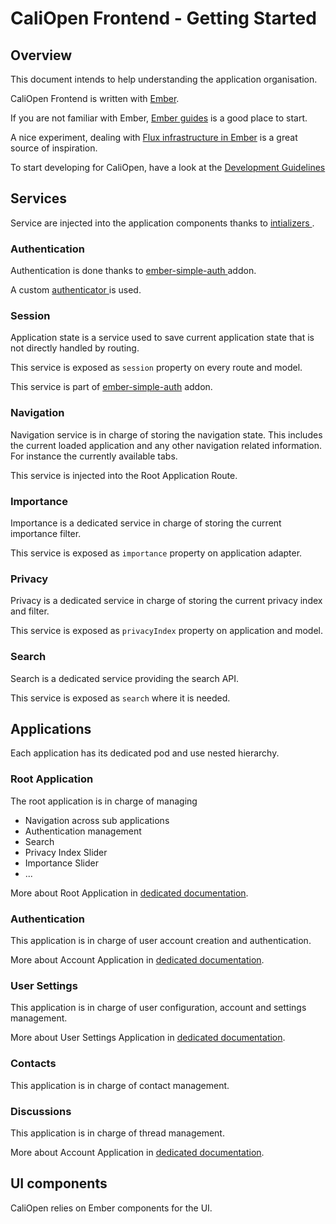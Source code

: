 CaliOpen Frontend - Getting Started
===================================

## Overview

This document intends to help understanding the application organisation.

CaliOpen Frontend is written with [Ember](http://emberjs.com/).

If you are not familiar with Ember, [Ember guides](http://guides.emberjs.com/)
is a good place to start.

A nice experiment, dealing with [Flux infrastructure in
Ember](http://www.thesoftwaresimpleton.com/blog/2015/03/13/ember-reflux/) is a
great source of inspiration.

To start developing for CaliOpen, have a look at the [Development
Guidelines](./02-development-guidelines.markdown)

## Services

Service are injected into the application components thanks to [intializers
](http://guides.emberjs.com/v1.11.0/understanding-ember/dependency-injection-and-service-lookup/#toc_dependency-injection-with-code-register-inject-code).

### Authentication

Authentication is done thanks to [ember-simple-auth
](http://ember-simple-auth.com/) addon.

A custom [authenticator
](https://github.com/CaliOpen/caliopen.frontend/tree/master/app/authenticators/custom.js)
is used.

### Session

Application state is a service used to save current application state that is
not directly handled by routing.

This service is exposed as `session` property on every route and model.

This service is part of [ember-simple-auth](http://ember-simple-auth.com/)
addon.

### Navigation

Navigation service is in charge of storing the navigation state. This includes
the current loaded application and any other navigation related information. For
instance the currently available tabs.

This service is injected into the Root Application Route.

### Importance

Importance is a dedicated service in charge of storing the current importance
filter.

This service is exposed as `importance` property on application adapter.

### Privacy

Privacy is a dedicated service in charge of storing the current privacy index
and filter.

This service is exposed as `privacyIndex` property on application and model.

### Search

Search is a dedicated service providing the search API.

This service is exposed as `search` where it is needed.

## Applications

Each application has its dedicated pod and use nested hierarchy.

### Root Application

The root application is in charge of managing

- Navigation across sub applications
- Authentication management
- Search
- Privacy Index Slider
- Importance Slider
- ...

More about Root Application in [dedicated documentation](./applications/01-root.markdown).

### Authentication

This application is in charge of user account creation and authentication.

More about Account Application in [dedicated documentation](./applications/02-authentication.markdown).

### User Settings

This application is in charge of user configuration, account and settings
management.

More about User Settings Application in [dedicated documentation](./applications/03-user-settings.markdown).

### Contacts

This application is in charge of contact management.

### Discussions

This application is in charge of thread management.

More about Account Application in [dedicated documentation](./applications/04-discussions.markdown).

## UI components

CaliOpen relies on Ember components for the UI.
